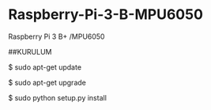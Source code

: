 # Raspberry-Pi-3-B-MPU6050
Raspberry Pi 3 B+ /MPU6050 

##KURULUM

$ sudo apt-get update

$ sudo apt-get upgrade

$ sudo python setup.py install



